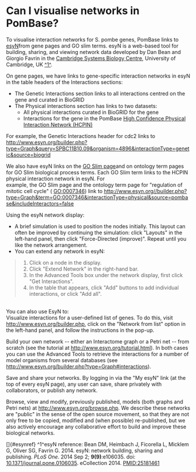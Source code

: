 # Can I visualise networks in PomBase?
<!-- pombase_categories: Tools and Resources -->

To visualise interaction networks for S. pombe genes, PomBase links to
[esyN](http://www.esyn.org/)from gene pages and GO slim terms. esyN is a
web-based tool for building, sharing, and viewing network data developed
by Dan Bean and Giorgio Favrin in the [Cambridge Systems Biology
Centre](http://www.sysbiol.cam.ac.uk), University of Cambridge, UK
[^1^](/faqs/can-i-visualise-networks-pombase#esynref).

On gene pages, we have links to gene-specific interaction networks in
esyN in the table headers of the Interactions sections:

-   The Genetic Interactions section links to all interactions centred
    on the gene and curated in BioGRID
-   The Physical interactions section has links to two datasets:
    -   All physical interactions curated in BioGRID for the gene
    -   Interactions for the gene in the PomBase [High Confidence
        Physical Interaction Network
        (HCPIN)](/documentation/high-confidence-physical-interaction-network)

For example, the Genetic Interactions header for cdc2 links to
<http://www.esyn.org/builder.php?type=Graph&query=SPBC11B10.09&organism=4896&interactionType=genetic&source=biogrid>

We also have esyN links on the [GO Slim
page](/browse-curation/fission-yeast-go-slim-terms)and on ontology term
pages for GO Slim biological process terms. Each GO Slim term links to
the HCPIN physical interaction network in esyN. For\
example, the GO Slim page and the ontology term page for "regulation of
mitotic cell cycle" ( [GO:0007346](/spombe/related/GO:0007346)) link to
<http://www.esyn.org//builder.php?type=Graph&term=GO:0007346&interactionType=physical&source=pombase&includeInteractors=false>

Using the esyN network display:

-   A brief simulation is used to position the nodes initially. This
    layout can often be improved by continuing the simulation: click
    "Layouts" in the left-hand panel, then click "Force-Directed
    (improve)". Repeat until you like the network arrangement.
-   You can extend any network in esyN:

> 1.  Click on a node in the display.
> 2.  Click "Extend Network" in the right-hand bar.
> 3.  In the Advanced Tools box under the network display, first click
>     "Get Interactions".
> 4.  In the table that appears, click "Add" buttons to add individual
>     interactions, or click "Add all".

\
You can also use EsyN to:\
Visualize interactions for a user-defined list of genes. To do this,
visit <http://www.esyn.org/builder.php>, click on the "Network from
list" option in the left-hand panel, and follow the instructions in the
pop-up.

Build your own network -- either an Interactome graph or a Petri net --
from scratch (see the tutorial at <http://www.esyn.org/tutorial.html>).
In both cases you can use the Advanced Tools to retrieve the
interactions for a number of model organisms from several databases (see
<http://www.esyn.org/builder.php?type=Graph#interactions>).

Save and share your networks. By logging in via the "My esyN" link (at
the top of every esyN page), any user can save, share privately with
collaborators, or publish any network.

Browse, view and modify, previously published, models (both graphs and
Petri nets) at <http://www.esyn.org/browse.php>. We describe these
networks are "public" in the sense of the open source movement, so that
they are not only free to be copied, modified and (when possible)
re-published, but we also actively encourage any collaborative effort to
build and improve these biological networks.

[]{#esynref} ^1^esyN reference: Bean DM, Heimbach J, Ficorella L,
Micklem G, Oliver SG, Favrin G. 2014. esyN: network building, sharing
and publishing. *PLoS One*. 2014 Sep 2; **9(9)**:e106035. doi:
[10.1371/journal.pone.0106035](http://dx.doi.org/10.1371/journal.pone.0106035).
eCollection 2014.
[PMID:25181461](http://www.ncbi.nlm.nih.gov/pubmed/?term=25181461)

